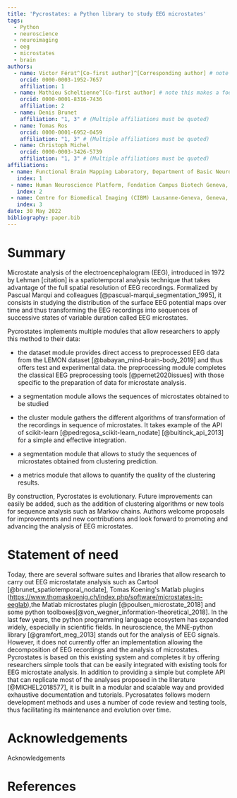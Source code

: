 ```yaml
---
title: 'Pycrostates: a Python library to study EEG microstates'
tags:
  - Python
  - neuroscience
  - neuroimaging
  - eeg
  - microstates
  - brain
authors:
  - name: Victor Férat^[Co-first author]^[Corresponding author] # note this makes a footnote saying 'Co-first author'
    orcid: 0000-0003-1952-7657
    affiliation: 1
  - name: Mathieu Scheltienne^[Co-first author] # note this makes a footnote saying 'Co-first author'
    orcid: 0000-0001-8316-7436
    affiliation: 2
  - name: Denis Brunet
    affiliation: "1, 3" # (Multiple affiliations must be quoted)
  - name: Tomas Ros
    orcid: 0000-0001-6952-0459
    affiliation: "1, 3" # (Multiple affiliations must be quoted)
  - name: Christoph Michel
    orcid: 0000-0003-3426-5739
    affiliation: "1, 3" # (Multiple affiliations must be quoted)
affiliations:
 - name: Functional Brain Mapping Laboratory, Department of Basic Neurosciences, Campus Biotech, University of Geneva, Geneva, Switzerland
   index: 1
 - name: Human Neuroscience Platform, Fondation Campus Biotech Geneva, Geneva, Switzerland
   index: 2
 - name: Centre for Biomedical Imaging (CIBM) Lausanne-Geneva, Geneva, Switzerland
   index: 3
date: 30 May 2022
bibliography: paper.bib
---
```


# Summary
Microstate analysis of the electroencephalogram (EEG), introduced in 1972 by Lehman [citation] is a spatiotemporal analysis technique that takes advantage of the full spatial resolution of EEG recordings. Formalized by Pascual Marqui and colleagues [@pascual-marqui_segmentation_1995], it consists in studying the distribution of the surface EEG potential maps over time and thus transforming the EEG recordings into sequences of successive states of variable duration called EEG microstates.


Pycrostates implements multiple modules that allow researchers to apply this method to their data:

- the dataset module provides direct access to preprocessed EEG data from the LEMON dataset [@babayan_mind-brain-body_2019] and thus offers test and experimental data.
the preprocessing module completes the classical EEG preprocessing tools [@pernet2020issues] with those specific to the preparation of data for microstate analysis.

- a segmentation module allows the sequences of microstates obtained to be studied

- the cluster module gathers the different algorithms of transformation of the recordings in sequence of microstates. It takes example of the API of scikit-learn [@pedregosa_scikit-learn_nodate] [@buitinck_api_2013] for a simple and effective integration.

- a segmentation module that allows to study the sequences of microstates obtained from clustering prediction.

- a metrics module that allows to quantify the quality of the clustering results.

By construction, Pycrostates is evolutionary. Future improvements can easily be added, such as the addition of clustering algorithms or new tools for sequence analysis such as Markov chains. Authors welcome proposals for improvements and new contributions and look forward to promoting and advancing the analysis of EEG microstates.

# Statement of need

Today, there are several software suites and libraries that allow research to carry out EEG microstatate analysis such as Cartool [@brunet_spatiotemporal_nodate], Tomas Koening's Matlab plugins (https://www.thomaskoenig.ch/index.php/software/microstates-in-eeglab),the Matlab microstates plugin [@poulsen_microstate_2018] and some python toolboxes[@von_wegner_information-theoretical_2018]. In the last few years, the python programming language ecosystem has expanded widely, especially in scientific fields. In neuroscience, the MNE-python library [@gramfort_meg_2013] stands out for the analysis of EEG signals. However, it does not currently offer an implementation allowing the decomposition of EEG recordings and the analysis of microstates. Pycrostates is based on this existing system and completes it by offering researchers simple tools that can be easily integrated with existing tools for EEG microstate analysis.
In addition to providing a simple but complete API that can replicate most of the analyses proposed in the literature [@MICHEL2018577], it is built in a modular and scalable way and provided exhaustive documentation and tutorials. Pycrosatates follows modern development methods and uses a number of code review and testing tools, thus facilitating its maintenance and evolution over time.

# Acknowledgements

Acknowledgements

# References